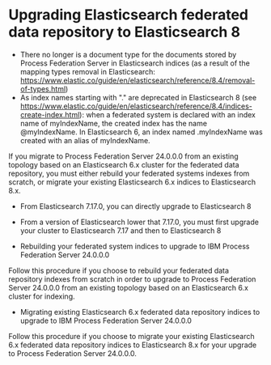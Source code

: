 # Upgrading Elasticsearch federated data repository to Elasticsearch 8

- There no longer is a document type for the documents stored by Process Federation Server in
Elasticsearch indices (as a result of the mapping types removal in Elasticsearch: https://www.elastic.co/guide/en/elasticsearch/reference/8.4/removal-of-types.html)
- As index names starting with "." are deprecated in Elasticsearch 8 (see
https://www.elastic.co/guide/en/elasticsearch/reference/8.4/indices-create-index.html): when
a federated system is declared with an index name of myIndexName, the created
index has the name @myIndexName. In Elasticsearch 6, an index named
.myIndexName was created with an alias of
myIndexName.

If you migrate to Process Federation Server
24.0.0.0 from an existing
topology based on an Elasticsearch 6.x cluster for the federated data repository, you must either
rebuild your federated systems indexes from scratch, or migrate your existing Elasticsearch 6.x
indices to Elasticsearch 8.x.

- From Elasticsearch 7.17.0, you can directly upgrade to Elasticsearch 8
- From a version of Elasticsearch lower that 7.17.0, you must first upgrade your cluster to
Elasticsearch 7.17 and then to Elasticsearch 8

- Rebuilding your federated system indices to upgrade to IBM Process Federation Server 24.0.0.0

Follow this procedure if you choose to rebuild your federated data repository indexes from scratch in order to upgrade to Process Federation Server 24.0.0.0 from an existing topology based on an Elasticsearch 6.x cluster for indexing.
- Migrating existing Elasticsearch 6.x federated data repository indices to upgrade to IBM Process Federation Server 24.0.0.0

Follow this procedure if you choose to migrate your existing Elasticsearch 6.x federated 		data repository indices to Elasticsearch 8.x for your upgrade to Process Federation Server 24.0.0.0.